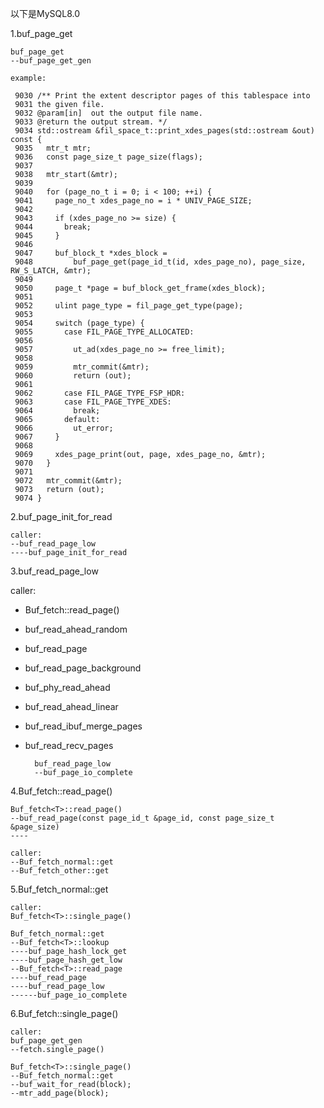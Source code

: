 以下是MySQL8.0

1.buf\_page_get

	buf_page_get
	--buf_page_get_gen
	
	example:
	
	 9030 /** Print the extent descriptor pages of this tablespace into
	 9031 the given file.              
	 9032 @param[in]  out the output file name.
	 9033 @return the output stream. */
	 9034 std::ostream &fil_space_t::print_xdes_pages(std::ostream &out) const {
	 9035   mtr_t mtr;        
	 9036   const page_size_t page_size(flags);
	 9037         
	 9038   mtr_start(&mtr);  
	 9039         
	 9040   for (page_no_t i = 0; i < 100; ++i) {
	 9041     page_no_t xdes_page_no = i * UNIV_PAGE_SIZE;
	 9042         
	 9043     if (xdes_page_no >= size) {                                   
	 9044       break;
	 9045     }   
	 9046         
	 9047     buf_block_t *xdes_block =                                     
	 9048         buf_page_get(page_id_t(id, xdes_page_no), page_size, RW_S_LATCH, &mtr);
	 9049         
	 9050     page_t *page = buf_block_get_frame(xdes_block);
	 9051         
	 9052     ulint page_type = fil_page_get_type(page);
	 9053         
	 9054     switch (page_type) {
	 9055       case FIL_PAGE_TYPE_ALLOCATED:
	 9056         
	 9057         ut_ad(xdes_page_no >= free_limit);
	 9058         
	 9059         mtr_commit(&mtr);
	 9060         return (out);
	 9061         
	 9062       case FIL_PAGE_TYPE_FSP_HDR:
	 9063       case FIL_PAGE_TYPE_XDES:
	 9064         break;
	 9065       default:
	 9066         ut_error;
	 9067     }   
	 9068         
	 9069     xdes_page_print(out, page, xdes_page_no, &mtr);
	 9070   }     
	 9071         
	 9072   mtr_commit(&mtr);
	 9073   return (out);
	 9074 }  
 
2.buf\_page\_init\_for_read


	caller:
	--buf_read_page_low
	----buf_page_init_for_read
	
3.buf_read_page_low

caller:

* Buf_fetch<T>::read_page()
* buf_read_ahead_random
* buf_read_page
* buf_read_page_background
* buf_phy_read_ahead
* buf_read_ahead_linear
* buf_read_ibuf_merge_pages
* buf_read_recv_pages
	
		
		buf_read_page_low
		--buf_page_io_complete
	
	
4.Buf_fetch<T>::read_page()

	Buf_fetch<T>::read_page()
	--buf_read_page(const page_id_t &page_id, const page_size_t &page_size)
	----
	
	caller:
	--Buf_fetch_normal::get
	--Buf_fetch_other::get


5.Buf_fetch_normal::get

	caller:
	Buf_fetch<T>::single_page()
	
	Buf_fetch_normal::get
	--Buf_fetch<T>::lookup
	----buf_page_hash_lock_get
	----buf_page_hash_get_low
	--Buf_fetch<T>::read_page
	----buf_read_page
	----buf_read_page_low
	------buf_page_io_complete

6.Buf_fetch<T>::single_page()
	
	caller:
	buf_page_get_gen
	--fetch.single_page()
	
	Buf_fetch<T>::single_page()
	--Buf_fetch_normal::get
	--buf_wait_for_read(block);
	--mtr_add_page(block);






























